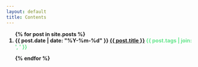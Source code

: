 ```yaml
---
layout: default
title: Contents
---
```


<ol> <b>
  {% for post in site.posts %}
    <li><span class="meta">{{ post.date | date: "%Y-%m-%d" }} <a href="{{ post.url }}">{{ post.title }}</a> <font color="#63E58A"><span class="tag">{{ post.tags | join: ', ' }}</span>
    </font>
  
  {% endfor %}
